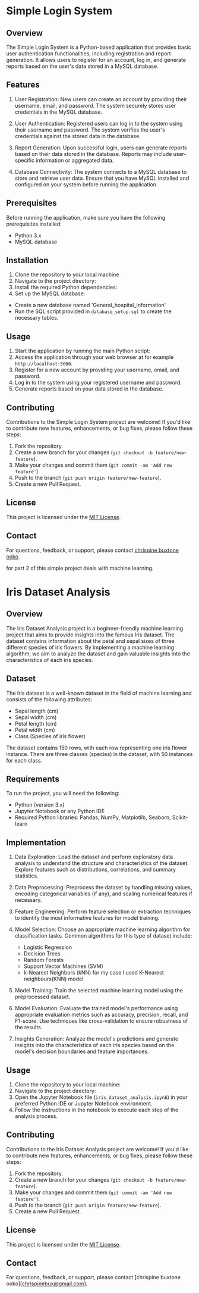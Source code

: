 # Simple Login System

## Overview

The Simple Login System is a Python-based application that provides basic user authentication functionalities, including registration and report generation. It allows users to register for an account, log in, and generate reports based on the user's data stored in a MySQL database.

## Features

1. User Registration: New users can create an account by providing their username, email, and password. The system securely stores user credentials in the MySQL database.

2. User Authentication: Registered users can log in to the system using their username and password. The system verifies the user's credentials against the stored data in the database.

3. Report Generation: Upon successful login, users can generate reports based on their data stored in the database. Reports may include user-specific information or aggregated data.

4. Database Connectivity: The system connects to a MySQL database to store and retrieve user data. Ensure that you have MySQL installed and configured on your system before running the application.

## Prerequisites

Before running the application, make sure you have the following prerequisites installed:

- Python 3.x
- MySQL database

## Installation

1. Clone the repository to your local machine
2. Navigate to the project directory: 
3. Install the required Python dependencies: 
4. Set up the MySQL database:
- Create a new database named 'General_hospital_information'
- Run the SQL script provided in `database_setup.sql` to create the necessary tables.

## Usage

1. Start the application by running the main Python script: 
2. Access the application through your web browser at for example `http://localhost:5000`.
3. Register for a new account by providing your username, email, and password.
4. Log in to the system using your registered username and password.
5. Generate reports based on your data stored in the database.

## Contributing

Contributions to the Simple Login System project are welcome! If you'd like to contribute new features, enhancements, or bug fixes, please follow these steps:
1. Fork the repository.
2. Create a new branch for your changes (`git checkout -b feature/new-feature`).
3. Make your changes and commit them (`git commit -am 'Add new feature'`).
4. Push to the branch (`git push origin feature/new-feature`).
5. Create a new Pull Request.

## License

This project is licensed under the [MIT License](LICENSE).

## Contact

For questions, feedback, or support, please contact [chrispine buxtone ooko](mailto:chrispinebux@gmail.com).


for part 2 of this simple project deals with machine learning.

# Iris Dataset Analysis

## Overview

The Iris Dataset Analysis project is a beginner-friendly machine learning project that aims to provide insights into the famous Iris dataset. The dataset contains information about the petal and sepal sizes of three different species of iris flowers. By implementing a machine learning algorithm, we aim to analyze the dataset and gain valuable insights into the characteristics of each iris species.

## Dataset

The Iris dataset is a well-known dataset in the field of machine learning and consists of the following attributes:
- Sepal length (cm)
- Sepal width (cm)
- Petal length (cm)
- Petal width (cm)
- Class (Species of iris flower)

The dataset contains 150 rows, with each row representing one iris flower instance. There are three classes (species) in the dataset, with 50 instances for each class.

## Requirements

To run the project, you will need the following:
- Python (version 3.x)
- Jupyter Notebook or any Python IDE
- Required Python libraries: Pandas, NumPy, Matplotlib, Seaborn, Scikit-learn

## Implementation

1. Data Exploration: Load the dataset and perform exploratory data analysis to understand the structure and characteristics of the dataset. Explore features such as distributions, correlations, and summary statistics.

2. Data Preprocessing: Preprocess the dataset by handling missing values, encoding categorical variables (if any), and scaling numerical features if necessary.

3. Feature Engineering: Perform feature selection or extraction techniques to identify the most informative features for model training.

4. Model Selection: Choose an appropriate machine learning algorithm for classification tasks. Common algorithms for this type of dataset include:
   - Logistic Regression
   - Decision Trees
   - Random Forests
   - Support Vector Machines (SVM)
   - k-Nearest Neighbors (kNN)
  for my case I used K-Nearest neighbours(KNN) model

5. Model Training: Train the selected machine learning model using the preprocessed dataset.
6. Model Evaluation: Evaluate the trained model's performance using appropriate evaluation metrics such as accuracy, precision, recall, and F1-score. Use techniques like cross-validation to ensure robustness of the results.
7. Insights Generation: Analyze the model's predictions and generate insights into the characteristics of each iris species based on the model's decision boundaries and feature importances.

## Usage

1. Clone the repository to your local machine: 
2. Navigate to the project directory: 
3. Open the Jupyter Notebook file (`iris_dataset_analysis.ipynb`) in your preferred Python IDE or Jupyter Notebook environment.
4. Follow the instructions in the notebook to execute each step of the analysis process.

## Contributing

Contributions to the Iris Dataset Analysis project are welcome! If you'd like to contribute new features, enhancements, or bug fixes, please follow these steps:
1. Fork the repository.
2. Create a new branch for your changes (`git checkout -b feature/new-feature`).
3. Make your changes and commit them (`git commit -am 'Add new feature'`).
4. Push to the branch (`git push origin feature/new-feature`).
5. Create a new Pull Request.

## License

This project is licensed under the [MIT License](LICENSE).

## Contact

For questions, feedback, or support, please contact [chrispine buxtone ooko][chrispinebux@gmail.com].







